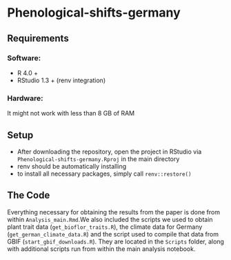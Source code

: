 # Phenological-shifts-germany

## Requirements

### Software:
* R 4.0 + 
* RStudio 1.3 + (renv integration)

### Hardware:
It might not work with less than 8 GB of RAM

## Setup

* After downloading the repository, open the project in RStudio via ``Phenological-shifts-germany.Rproj`` in the main directory
* renv should be automatically installing
* to install all necessary packages, simply call ``renv::restore() ``

## The Code

Everything necessary for obtaining the results from the paper is done from within ``Analysis_main.Rmd``.We also included the scripts we used to obtain plant trait data (``get_bioflor_traits.R``), the climate data for Germany (``get_german_climate_data.R``) and the script used to compile that data from GBIF (``start_gbif_downloads.R``). They are located in the ``Scripts`` folder, along with additional scripts run from within the main analysis notebook.
